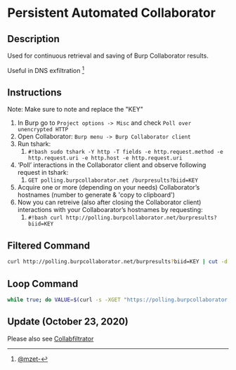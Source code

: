 # Persistent Automated Collaborator

## Description

Used for continuous retrieval and saving of Burp Collaborator results.

Useful in DNS exfiltration [^1]


## Instructions

Note: Make sure to note and replace the "KEY"

1. In Burp go to `Project options -> Misc` and check `Poll over unencrypted HTTP`
1. Open Collaborator: `Burp menu -> Burp Collaborator client`
1. Run tshark:
    1. `#!bash sudo tshark -Y http -T fields -e http.request.method -e http.request.uri -e http.host -e http.request.uri`
1. ‘Poll’ interactions in the Collaborator client and observe following request in tshark:
    1. `GET polling.burpcollaborator.net /burpresults?biid=KEY`
1. Acquire one or more (depending on your needs) Collaborator’s hostnames (number to generate & 'copy to clipboard')
1. Now you can retreive (also after closing the Collaborator client) interactions with your Collaboarator’s hostnames by requesting:
    1. `#!bash curl http://polling.burpcollaborator.net/burpresults?biid=KEY`
    

## Filtered Command
```bash
curl http://polling.burpcollaborator.net/burpresults?biid=KEY | cut -d \" -f 24|cut -d . -f 1
```

## Loop Command
```bash
while true; do VALUE=$(curl -s -XGET "https://polling.burpcollaborator.net/burpresults?biid=KEY" | cut -d \" -f 24|cut -d . -f 1| tr -d {|tr -d \} ) && if [ -n "$VALUE" ]; then echo $VALUE >> ~/Results/BurpSuite/Collaborator.txt; fi && sleep 1; done
```

## Update (October 23, 2020)
Please also see [Collabfiltrator](https://github.com/0xC01DF00D/Collabfiltrator)


[^1]: [@mzet-](https://mzet-.github.io/2019/09/09/burp-suite-pro-rltandt-collaborator-presistence.html)
[^2]: [Same person's blog](https://0x00sec.org/t/achieving-persistent-access-to-burp-collaborator-sessions/14311)